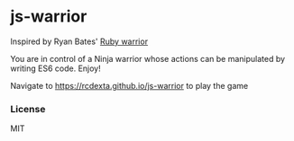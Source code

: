 # js-warrior

Inspired by Ryan Bates' [Ruby warrior](https://github.com/ryanb/ruby-warrior)

You are in control of a Ninja warrior whose actions  can be manipulated by writing ES6 code. Enjoy!

Navigate to https://rcdexta.github.io/js-warrior to play the game

### License
MIT

